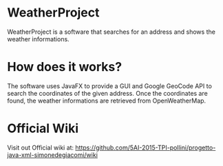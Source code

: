 # WeatherProject
WeatherProject is a software that searches for an address and shows the weather informations.
# How does it works?
The software uses JavaFX to provide a GUI and Google GeoCode API to search the coordinates of the given address. Once the coordinates are found, the weather informations are retrieved from OpenWeatherMap.
# Official Wiki
Visit out Official wiki at: https://github.com/5AI-2015-TPI-pollini/progetto-java-xml-simonedegiacomi/wiki
